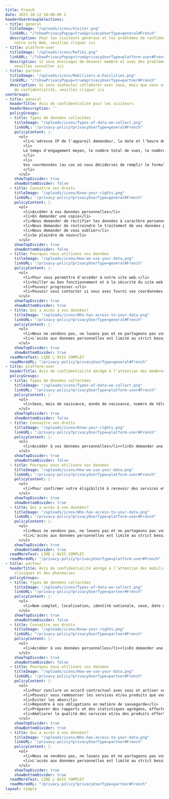 ```yaml
---
title: French
date: 2023-10-12 10:00:00 Z
headerUserGroupSelections:
- title: general
  titleImage: "/uploads/icons/Visitor.png"
  linkURL: "/?showPrivacyPopup=true&privacyUserType=general#French"
  description: Pour les visiteurs généraux et les problèmes de confidentialité de
    notre site Web, veuillez cliquer ici
- title: platform-user
  titleImage: "/uploads/icons/Rafiki.png"
  linkURL: "/?showPrivacyPopup=true&privacyUserType=platform-user#French"
  description: Si vous envisagez de devenir membre et avez des problèmes de confidentialité,
    veuillez consulter ici
- title: partner
  titleImage: "/uploads/icons/Mobilisers-&-Facilities.png"
  linkURL: "/?showPrivacyPopup=true&privacyUserType=partner#French"
  description: Si vous souhaitez collaborer avec nous, mais que vous avez des problèmes
    de confidentialité, veuillez cliquer ici
userGroups:
- title: general
  headerTitle: Avis de confidentialité pour les visiteurs
  headerDescription: ''
  policyGroups:
  - title: Types de données collectées
    titleImage: "/uploads/icons/Types-of-data-we-collect.png"
    linkURL: "/privacy-policy?privacyUserType=general#French"
    policyContent: |-
      <ul>
        <li>L'adresse IP de l'appareil demandeur, la date et l'heure de l'accès, le nom et l'URL du fichier demandé, le site web à partir duquel l'accès est obtenu (« Referrer URL »), le navigateur utilisé et, le cas échéant, le système d'exploitation de votre appareil et l'identité de votre fournisseur d'accès.</li>
        <li>
        Le temps d'engagement moyen, le nombre total de vues, le nombre de vues par page, l’activité au fil du temps, les utilisateurs par pays et par ville (uniquement si vous consentez à l'utilisation de cookies).
        </li>
        <li>
        Vos coordonnées (au cas où vous décideriez de remplir le formulaire de contact).
        </li>
      </ul>
    showTopDivider: true
    showBottomDivider: false
  - title: Connaître ses droits
    titleImage: "/uploads/icons/Know-your-rights.png"
    linkURL: "/privacy-policy?privacyUserType=general#French"
    policyContent: |-
      <ul>
        <li>Accéder à vos données personnelles</li>
        <li>En demander une copie</li>
        <li>Nous demander de rectifier les données à caractère personnel qui nous ont été communiquées</li>
        <li>Nous demander de restreindre le traitement de vos données personnelles ou de vous opposer à leur traitement</li>
        <li>Nous demander de vous oublier</li>
        <li>Se plaindre de nous</li>
      </ul>
    showTopDivider: true
    showBottomDivider: false
  - title: Pourquoi nous utilisons vos données
    titleImage: "/uploads/icons/How-we-use-your-data.png"
    linkURL: "/privacy-policy?privacyUserType=general#French"
    policyContent: |-
      <ul>
        <li>Pour vous permettre d'accéder à notre site web.</li>
        <li>Veiller au bon fonctionnement et à la sécurité du site web.</li>
        <li>Pouvoir progresser.</li>
        <li>Pouvoir vous contacter si vous avez fourni vos coordonnées.</li>
      </ul>
    showTopDivider: true
    showBottomDivider: true
  - title: Qui a accès à vos données?
    titleImage: "/uploads/icons/Who-has-access-to-your-data.png"
    linkURL: "/privacy-policy?privacyUserType=general#French"
    policyContent: |-
      <ul>
        <li>Nous ne vendons pas, ne louons pas et ne partageons pas vos données personnelles à des fins commerciales (y compris le marketing direct).</li>
        <li>L'accès aux données personnelles est limité au strict besoin de savoir et est donné à certains membres de notre personnel et/ou à des tiers avec lesquels nous travaillons et qui sont tenus à la confidentialité.</li>
      </ul>
    showTopDivider: true
    showBottomDivider: true
  readMoreText: LIRE L'AVIS COMPLET
  readMoreURL: "/privacy-policy?privacyUserType=general#French"
- title: platform-user
  headerTitle: Avis de confidentialité abrégé à l’attention des membres de Tiko
  policyGroups:
  - title: Types de données collectées
    titleImage: "/uploads/icons/Types-of-data-we-collect.png"
    linkURL: "/privacy-policy?privacyUserType=platform-user#French"
    policyContent: |-
      <ul>
        <li>Sexe, mois de naissance, année de naissance, numéro de téléphone (si vous en avez un et que vous souhaitez le partager)</li><li>Type de service et/ou de produit que vous avez reçu ainsi que la date et l'établissement dans lequel vous vous êtes rendue, Tiko Miles qui vous ont été attribués</li><li>Court enregistrement de voix (dans certains cas)</li>
      </ul>
    showTopDivider: true
    showBottomDivider: false
  - title: Connaître ses droits
    titleImage: "/uploads/icons/Know-your-rights.png"
    linkURL: "/privacy-policy?privacyUserType=platform-user#French"
    policyContent: |-
      <ul>
        <li>Accéder à vos données personnelles</li><li>En demander une copie</li><li>Nous demander de rectifier les données à caractère personnel qui nous ont été communiquées</li><li>Nous demander de vous oublier</li><li>Se plaindre de nous</li>
      </ul>
    showTopDivider: true
    showBottomDivider: false
  - title: Pourquoi nous utilisons vos données
    titleImage: "/uploads/icons/How-we-use-your-data.png"
    linkURL: "/privacy-policy?privacyUserType=platform-user#French"
    policyContent: |-
      <ul>
        <li>Pour confirmer votre éligibilité à recevoir des services et/ou des produits</li><li>Pouvoir rembourser les prestataires de services et les vendeurs pour le service et/ou le produit que vous avez reçu</li><li>Vous attribuer des Miles Tiko</li><li>Communiquer avec vous pour promouvoir des services, des produits et/ou des informations que nous pensons susceptibles de vous intéresser</li><li>Améliorer les produits/services que vous recevez</li><li>Prévenir les abus, effectuer des recherches, préparer des statistiques agrégées, être soumis à des audits.</li>
      </ul>
    showTopDivider: true
    showBottomDivider: true
  - title: Qui a accès à vos données?
    titleImage: "/uploads/icons/Who-has-access-to-your-data.png"
    linkURL: "/privacy-policy?privacyUserType=platform-user#French"
    policyContent: |-
      <ul>
        <li>Nous ne vendons pas, ne louons pas et ne partageons pas vos données personnelles à des fins commerciales.</li>
        <li>L'accès aux données personnelles est limité au strict besoin de savoir et est donné à certains membres de notre personnel et/ou à des tiers avec lesquels nous travaillons et qui sont tenus à la confidentialité.</li>
      </ul>
    showTopDivider: true
    showBottomDivider: true
  readMoreText: LIRE L'AVIS COMPLET
  readMoreURL: "/privacy-policy?privacyUserType=platform-user#French"
- title: partner
  headerTitle: Avis de confidentialité abrégé à l’attention des mobilisatrices, des
    cliniques et des pharmacies
  policyGroups:
  - title: Types de données collectées
    titleImage: "/uploads/icons/Types-of-data-we-collect.png"
    linkURL: "/privacy-policy?privacyUserType=partner#French"
    policyContent: |-
      <ul>
        <li>Nom complet, localisation, identité nationale, sexe, date de naissance, numéro de téléphone portable, selfie (à des fins de reconnaissance faciale).</li><li>Documentation telle que carte d'identité, code de conduite signé, lettre de consentement</li><li>Journal des activités dans l'application Tiko</li>
      </ul>
    showTopDivider: true
    showBottomDivider: false
  - title: Connaître ses droits
    titleImage: "/uploads/icons/Know-your-rights.png"
    linkURL: "/privacy-policy?privacyUserType=partner#French"
    policyContent: |-
      <ul>
        <li>Accéder à vos données personnelles</li><li>En demander une copie</li><li>Nous demander de rectifier les données à caractère personnel qui nous ont été communiquées</li><li>Nous demander de restreindre le traitement de vos données personnelles ou de vous opposer à leur traitement</li><li>Nous demander de vous oublier</li><li>Se plaindre de nous</li>
      </ul>
    showTopDivider: true
    showBottomDivider: false
  - title: Pourquoi nous utilisons vos données
    titleImage: "/uploads/icons/How-we-use-your-data.png"
    linkURL: "/privacy-policy?privacyUserType=partner#French"
    policyContent: |-
      <ul>
        <li>Pour conclure un accord contractuel avec vous et activer votre compte sur la plateforme Tiko</li>
        <li>Pouvoir vous rembourser les services et/ou produits que vous avez fournis</li>
        <li>Éviter les abus</li>
        <li>Répondre à nos obligations en matière de sauvegarde</li>
        <li>Préparer des rapports et des statistiques agrégées, effectuer des recherches et faire l'objet d'audits.</li>
        <li>Améliorer la qualité des services et/ou des produits offerts.</li>
      </ul>
    showTopDivider: true
    showBottomDivider: true
  - title: Qui a accès à vos données?
    titleImage: "/uploads/icons/Who-has-access-to-your-data.png"
    linkURL: "/privacy-policy?privacyUserType=partner#French"
    policyContent: |-
      <ul>
        <li>Nous ne vendons pas, ne louons pas et ne partageons pas vos données personnelles à des fins commerciales (y compris le marketing direct).</li>
        <li>L'accès aux données personnelles est limité au strict besoin de savoir et est partagé avec certains membres de notre personnel et/ou des tiers avec lesquels nous travaillons, qui sont liés par des accords de confidentialité et de non-divulgation.</li>
      </ul>
    showTopDivider: true
    showBottomDivider: true
  readMoreText: LIRE L'AVIS COMPLET
  readMoreURL: "/privacy-policy?privacyUserType=partner#French"
layout: simple
---
```


